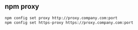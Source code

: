 ## npm proxy

```bash
npm config set proxy http://proxy.company.com:port
npm config set https-proxy https://proxy.company.com:port
```